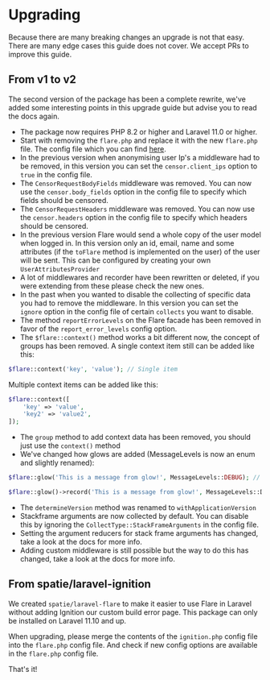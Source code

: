 # Upgrading

Because there are many breaking changes an upgrade is not that easy. There are many edge cases this guide does not
cover. We accept PRs to improve this guide.

## From v1 to v2

The second version of the package has been a complete rewrite, we've added some interesting points in this upgrade guide but advise you to read the docs again.

- The package now requires PHP 8.2 or higher and Laravel 11.0 or higher.
- Start with removing the `flare.php` and replace it with the new `flare.php` file. The  config file which you can find [here](https://github.com/spatie/laravel-flare/blob/main/config/flare.php).
- In the previous version when anonymising user Ip's a middleware had to be removed, in this version you can set the `censor.client_ips` option to `true` in the config file.
- The `CensorRequestBodyFields` middleware was removed. You can now use the `censor.body_fields` option in the config file to specify which fields should be censored.
- The `CensorRequestHeaders` middleware was removed. You can now use the `censor.headers` option in the config file to specify which headers should be censored.
- In the previous version Flare would send a whole copy of the user model when logged in. In this version only an id, email, name and some attributes (if the `toFlare` method is implemented on the user) of the user will be sent. This can be configured by creating your own `UserAttributesProvider`
- A lot of middlewares and recorder have been rewritten or deleted, if you were extending from these please check the new ones.
- In the past when you wanted to disable the collecting of specific data you had to remove the middleware. In this version you can set the `ignore` option in the config file of certain `collects` you want to disable.
- The method `reportErrorLevels` on the Flare facade has been removed in favor of the `report_error_levels` config option.
- The `$flare::context()` method works a bit different now, the concept of groups has been removed. A single context item still can be added like this:

```php
$flare::context('key', 'value'); // Single item
```

Multiple context items can be added like this:

```php
$flare::context([
    'key' => 'value',
    'key2' => 'value2',
]);
```
- The `group` method to add context data has been removed, you should just use the `context()` method
- We've changed how glows are added (MessageLevels is now an enum and slightly renamed):

```php
$flare::glow('This is a message from glow!', MessageLevels::DEBUG); // Old way

$flare::glow()->record('This is a message from glow!', MessageLevels::Debug); // New way
```
- The `determineVersion` method was renamed to `withApplicationVersion`
- Stackframe arguments are now collected by default. You can disable this by ignoring the `CollectType::StackFrameArguments` in the config file.
- Setting the argument reducers for stack frame arguments has changed, take a look at the docs for more info.
- Adding custom middleware is still possible but the way to do this has changed, take a look at the docs for more info.

## From spatie/laravel-ignition

We created `spatie/laravel-flare` to make it easier to use Flare in Laravel without adding Ignition our custom build
error page. This package can only be installed on Laravel 11.10 and up.

When upgrading, please merge the contents of the `ignition.php` config file into the `flare.php` config file. And check
if new config options are available in the `flare.php` config file.

That's it!
